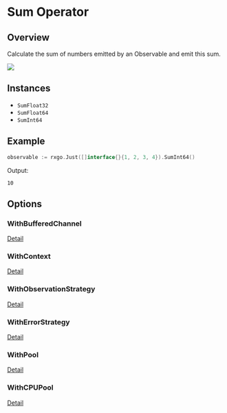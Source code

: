 # Sum Operator

## Overview

Calculate the sum of numbers emitted by an Observable and emit this sum.

![](http://reactivex.io/documentation/operators/images/sum.f.png)

## Instances

* `SumFloat32`
* `SumFloat64`
* `SumInt64`

## Example

```go
observable := rxgo.Just([]interface{}{1, 2, 3, 4}).SumInt64()
```

Output:

```
10
```

## Options

### WithBufferedChannel

[Detail](options.md#withbufferedchannel)

### WithContext

[Detail](options.md#withcontext)

### WithObservationStrategy

[Detail](options.md#withobservationstrategy)

### WithErrorStrategy

[Detail](options.md#witherrorstrategy)

### WithPool

[Detail](options.md#withpool)

### WithCPUPool

[Detail](options.md#withcpupool)
